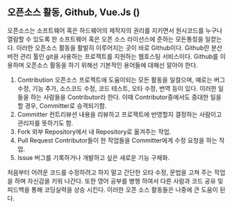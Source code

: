  ## **오픈소스 활동, Github, Vue.Js ()**

 오픈소스는 소프트웨어 혹은 하드웨어의 제작자의 권리를 지키면서 원시코드를 누구나 열람할 수 있도록 한 소프트웨어 혹은 오픈 소스 라이선스에 
준하는 모든통칭을 일컫는다. 이러한 오픈소스 활동을 활발히 이루어지는 곳이 바로 Github이다. 
 Github란 분산 버전 관리 툴인 git을 사용하는 프로젝트를 지원하는 웹호스팅 서비스이다. Github를 이용하며 오픈소스 활동을 하기 위해선 기본적인 
용어들에 대해선 알아야 한다.

1. Contribution
 오픈소스 프로젝트에 도움이되는 모든 활동을 일컬으며, 예로는 버그수정, 기능 추가, 소스코드 수정, 코드 테스트, 오타 수정, 번역 등이 있다. 
이러한 일들을 하는 사람들을 Contributor라 한다. 이때 Contributor중에서도 중대한 일을 할 경우, Committer로 승격되기함.
2. Committer
 컨트리뷰션 내용을 리뷰하고 프로젝트에 반영할지 결정하는 사람이고 관리자를 뜻하기도 함.
3. Fork
 외부 Repository에서 내 Repository로 옮겨주는 작업.
4. Pull Request
 Contributor들이 한 작업들을 Committer에게 수정 요청을 하는 작업.
5. Issue
 버그를 기록하거나 개발하고 싶은 새로운 기능 구체화.

 처음부터 어려운 코드를 수정하려고 하지 말고 간단한 오타 수정, 문법을 고쳐 주는 작업을 하며 자신감을 키워 나간다. 또한 영어 공부를 병행 하여서 
다른 사람과 코드 공유 및 피드백을 통해 코딩실력을 상승 시킨다. 이러한 오픈 소스 활동들은 나중에 큰 도움이 된다.
